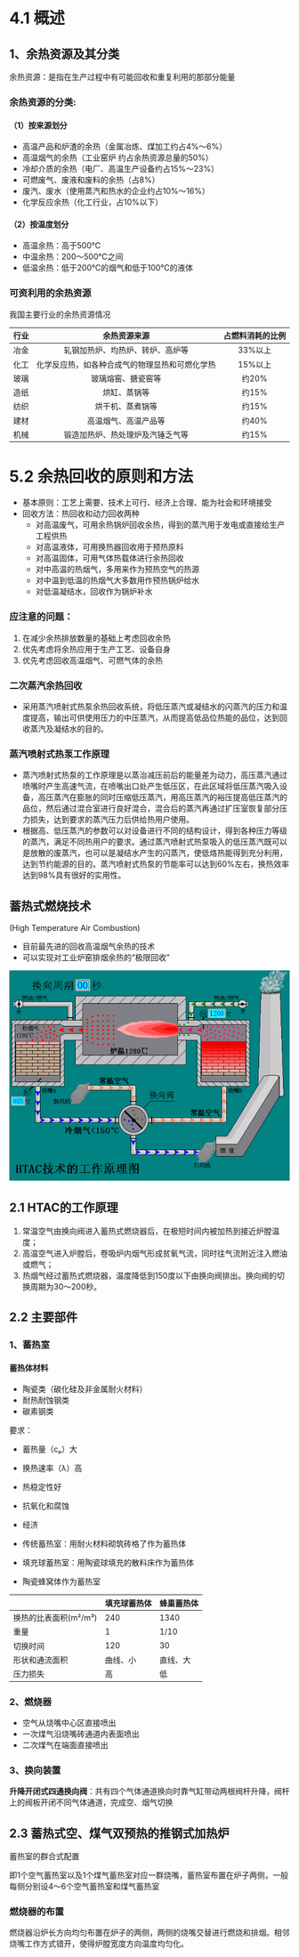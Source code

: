 # 4.1 概述

## 1、余热资源及其分类

余热资源：是指在生产过程中有可能回收和重复利用的那部分能量

### 余热资源的分类:

#### （1）按来源划分

* 高温产品和炉渣的余热（金属冶炼、煤加工约占4%～6%）
* 高温烟气的余热（工业窑炉 约占余热资源总量的50%）
* 冷却介质的余热（电厂、高温生产设备约占15%～23%）
* 可燃废气、废液和废料的余热（占8%）
* 废汽、废水（使用蒸汽和热水的企业约占10%～16%）
* 化学反应余热（化工行业，占10%以下）

#### （2）按温度划分

* 高温余热：高于500℃
* 中温余热：200～500℃之间
* 低温余热：低于200℃的烟气和低于100℃的液体

### 可资利用的余热资源

我国主要行业的余热资源情况

| 行业 |                  余热资源来源                  | 占燃料消耗的比例 |
| :--: | :--------------------------------------------: | :--------------: |
| 冶金 |        轧钢加热炉、均热炉、转炉、高炉等        |     33%以上      |
| 化工 | 化学反应热，如各种合成气的物理显热和可燃化学热 |     15%以上      |
| 玻璃 |               玻璃熔窑、搪瓷窑等               |      约20%       |
| 造纸 |                  烘缸、蒸锅等                  |      约15%       |
| 纺织 |                烘干机、蒸煮锅等                |      约15%       |
| 建材 |              高温烟气、高温产品等              |      约40%       |
| 机械 |        锻造加热炉、热处理炉及汽锤乏气等        |      约15%       |

# 5.2 余热回收的原则和方法

* 基本原则：工艺上需要、技术上可行、经济上合理、能为社会和环境接受
* 回收方法：热回收和动力回收两种
  * 对高温废气，可用余热锅炉回收余热，得到的蒸汽用于发电或直接给生产工程供热
  * 对高温液体，可用换热器回收用于预热原料
  * 对高温固体，可用气体热载体进行余热回收
  * 对中高温的热烟气，多用来作为预热空气的热源
  * 对中温到低温的热烟气大多数用作预热锅炉给水
  * 对低温凝结水，回收作为锅炉补水

### 应注意的问题：

1. 在减少余热排放数量的基础上考虑回收余热
2. 优先考虑将余热应用于生产工艺、设备自身
3. 优先考虑回收高温烟气、可燃气体的余热

### 二次蒸汽余热回收

* 采用蒸汽喷射式热泵余热回收系统，将低压蒸汽或凝结水的闪蒸汽的压力和温度提高，输出可供使用压力的中压蒸汽，从而提高低品位热能的品位，达到回收蒸汽及凝结水的目的。

### 蒸汽喷射式热泵工作原理

* 蒸汽喷射式热泵的工作原理是以蒸治减压前后的能量差为动力，高压蒸汽通过喷嘴时产生高速气流，在喷嘴出口处产生低压区，在此区域将低压蒸汽吸入设备，高压蒸汽在膨胀的同时压缩低压蒸汽，用高压蒸汽的裕压提高低压蒸汽的品位，然后通过混合室进行良好混合，混合后的蒸汽再通过扩压室恢复部分压力损失，达到要求的蒸汽压力后供给热用户使用。
* 根据高、低压蒸汽的参数可以对设备进行不同的结构设计，得到各种压力等级的蒸汽，满足不同热用户的要求。通过蒸汽喷射式热泵吸入的低压蒸汽既可以是放散的废蒸汽，也可以是凝结水产生的闪蒸汽，使低烙热能得到充分利用，达到节约能源的目的。蒸汽喷射式热泵的节能率可以达到60%左右，换热效率达到98%具有很好的实用性。

## 蓄热式燃烧技术

(High Temperature Air Combustion)

* 目前最先进的回收高温烟气余热的技术
* 可以实现对工业炉窑排烟余热的“极限回收”

![image-20231117084155406](5.%E4%BD%99%E7%83%AD%E5%9B%9E%E6%94%B6.assets/image-20231117084155406.png)

## 2.1 HTAC的工作原理

1. 常温空气由换向阀进入蓄热式燃烧器后，在极短时间内被加热到接近炉膛温度；
2. 高温空气进入炉膛后，卷吸炉内烟气形成贫氧气流，同时往气流附近注入燃油或燃气；
3. 热烟气经过蓄热式燃烧器，温度降低到150度以下由换向阀排出。换向阀的切换周期为30～200秒。

## 2.2 主要部件

### 1、蓄热室

#### 蓄热体材料

* 陶瓷类（碳化硅及非金属耐火材料）
* 耐热耐蚀钢类
* 碳素钢类

要求：

* 蓄热量（cₚ）大
* 换热速率（λ）高
* 热稳定性好
* 抗氧化和腐蚀
* 经济

* 传统蓄热室：用耐火材料砌筑砖格了作为蓄热体
* 填充球蓄热室：用陶瓷球填充的散料床作为蓄热体
* 陶瓷蜂窝体作为蓄热室

|                       | 填充球蓄热体 | 蜂巢蓄热体 |
| --------------------- | ------------ | ---------- |
| 换热的比表面积(m²/m³) | 240          | 1340       |
| 重量                  | 1            | 1/10       |
| 切换时间              | 120          | 30         |
| 形状和通流面积        | 曲线、小     | 直线、大   |
| 压力损失              | 高           | 低         |

### 2、燃烧器

* 空气从烧嘴中心区直接喷出
* 一次煤气沿烧嘴砖通道内表面喷出
* 二次煤气在端面直接喷出

### 3、换向装置

**升降开闭式四通换向阀**：共有四个气体通道换向时靠气缸带动两根阀杆升降，阀杆上的阀板开闭不同气体通道，完成空、烟气切换

## 2.3 蓄热式空、煤气双预热的推钢式加热炉

蓄热室的群合式配置

即1个空气蓄热室以及1个煤气蓄热室对应一群烧嘴，蓄热室布置在炉子两侧，一般每侧分别设4～6个空气蓄热室和煤气蓄热室

### 燃烧器的布置

燃烧器沿炉长方向均匀布置在炉子的两侧，两侧的烧嘴交替进行燃烧和排烟。相邻烧嘴工作方式错开，使得炉膛宽度方向温度均匀化。
